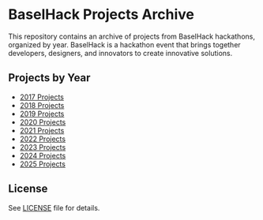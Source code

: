 # BaselHack Projects Archive

This repository contains an archive of projects from BaselHack hackathons, organized by year. BaselHack is a hackathon event that brings together developers, designers, and innovators to create innovative solutions.

## Projects by Year

- [2017 Projects](2017.md)
- [2018 Projects](2018.md)
- [2019 Projects](2019.md)
- [2020 Projects](2020.md)
- [2021 Projects](2021.md)
- [2022 Projects](2022.md)
- [2023 Projects](2023.md)
- [2024 Projects](2024.md)
- [2025 Projects](2025.md)

## License

See [LICENSE](LICENSE) file for details.
